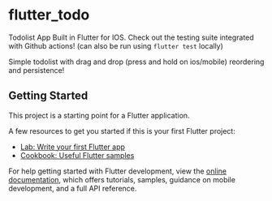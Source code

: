 # flutter_todo

Todolist App Built in Flutter for IOS.
Check out the testing suite integrated with Github actions! (can also be run using `flutter test` locally)

Simple todolist with drag and drop (press and hold on ios/mobile) reordering and persistence!

## Getting Started

This project is a starting point for a Flutter application.

A few resources to get you started if this is your first Flutter project:

- [Lab: Write your first Flutter app](https://docs.flutter.dev/get-started/codelab)
- [Cookbook: Useful Flutter samples](https://docs.flutter.dev/cookbook)

For help getting started with Flutter development, view the
[online documentation](https://docs.flutter.dev/), which offers tutorials,
samples, guidance on mobile development, and a full API reference.
